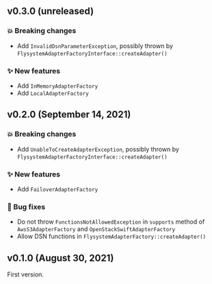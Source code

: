 ## v0.3.0 (unreleased)

### 💥 Breaking changes

* Add `InvalidDsnParameterException`, possibly thrown by `FlysystemAdapterFactoryInterface::createAdapter()`

### ✨ New features

* Add `InMemoryAdapterFactory`
* Add `LocalAdapterFactory`

## v0.2.0 (September 14, 2021)

### 💥 Breaking changes

  * Add `UnableToCreateAdapterException`, possibly thrown by `FlysystemAdapterFactoryInterface::createAdapter()`

### ✨ New features

  * Add `FailoverAdapterFactory`

### 🐛 Bug fixes

  * Do not throw `FunctionsNotAllowedException` in `supports` method of `AwsS3AdapterFactory` and `OpenStackSwiftAdapterFactory`
  * Allow DSN functions in `FlysystemAdapterFactory::createAdapter()`

## v0.1.0 (August 30, 2021)

First version.
